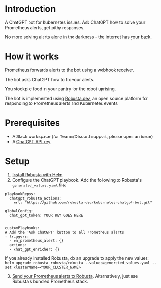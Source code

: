 # Introduction
A ChatGPT bot for Kubernetes issues. Ask ChatGPT how to solve your Prometheus alerts, get pithy responses.

No more solving alerts alone in the darkness - the internet has your back.

# How it works
Prometheus forwards alerts to the bot using a webhook receiver.

The bot asks ChatGPT how to fix your alerts.

You stockpile food in your pantry for the robot uprising.

The bot is implemented using [Robusta.dev](https://github.com/robusta-dev/robusta), an open source platform for responding to Prometheus alerts and Kubernetes events.

# Prerequisites
* A Slack workspace (for Teams/Discord support, please open an issue)
* A [ChatGPT API key](https://beta.openai.com/account/api-keys)

# Setup
1. [Install Robusta with Helm](https://docs.robusta.dev/master/installation.html)
2. Configure the ChatGPT playbook. Add the following to Robusta's `generated_values.yaml` file: 
```
playbookRepos:
  chatgpt_robusta_actions:
    url: "https://github.com/robusta-dev/kubernetes-chatgpt-bot.git"

globalConfig:
  chat_gpt_token: YOUR KEY GOES HERE


customPlaybooks:
# Add the 'Ask ChatGPT' button to all Prometheus alerts
- triggers:
  - on_prometheus_alert: {}
  actions:
  - chat_gpt_enricher: {}
```

If you already installed Robusta, do an upgrade to apply the new values: `helm upgrade robusta robusta/robusta --values=generated_values.yaml --set clusterName=<YOUR_CLUSTER_NAME>`

3. [Send your Prometheus alerts to Robusta](https://docs.robusta.dev/master/user-guide/alert-manager.html). Alternatively, just use Robusta's bundled Prometheus stack.
